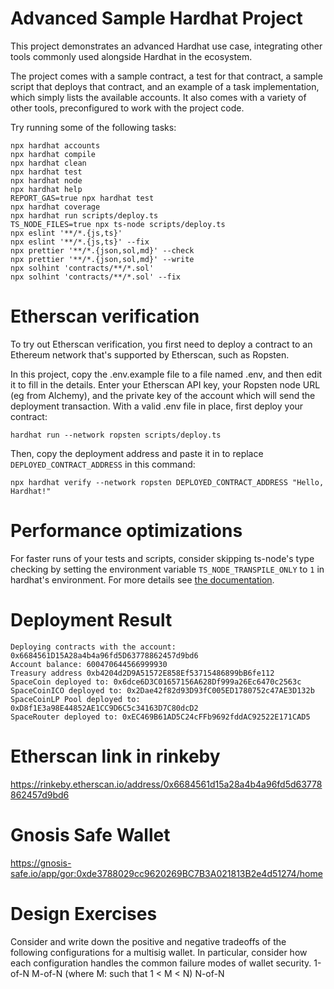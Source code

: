 # Advanced Sample Hardhat Project

This project demonstrates an advanced Hardhat use case, integrating other tools commonly used alongside Hardhat in the ecosystem.

The project comes with a sample contract, a test for that contract, a sample script that deploys that contract, and an example of a task implementation, which simply lists the available accounts. It also comes with a variety of other tools, preconfigured to work with the project code.

Try running some of the following tasks:

```shell
npx hardhat accounts
npx hardhat compile
npx hardhat clean
npx hardhat test
npx hardhat node
npx hardhat help
REPORT_GAS=true npx hardhat test
npx hardhat coverage
npx hardhat run scripts/deploy.ts
TS_NODE_FILES=true npx ts-node scripts/deploy.ts
npx eslint '**/*.{js,ts}'
npx eslint '**/*.{js,ts}' --fix
npx prettier '**/*.{json,sol,md}' --check
npx prettier '**/*.{json,sol,md}' --write
npx solhint 'contracts/**/*.sol'
npx solhint 'contracts/**/*.sol' --fix
```

# Etherscan verification

To try out Etherscan verification, you first need to deploy a contract to an Ethereum network that's supported by Etherscan, such as Ropsten.

In this project, copy the .env.example file to a file named .env, and then edit it to fill in the details. Enter your Etherscan API key, your Ropsten node URL (eg from Alchemy), and the private key of the account which will send the deployment transaction. With a valid .env file in place, first deploy your contract:

```shell
hardhat run --network ropsten scripts/deploy.ts
```

Then, copy the deployment address and paste it in to replace `DEPLOYED_CONTRACT_ADDRESS` in this command:

```shell
npx hardhat verify --network ropsten DEPLOYED_CONTRACT_ADDRESS "Hello, Hardhat!"
```

# Performance optimizations

For faster runs of your tests and scripts, consider skipping ts-node's type checking by setting the environment variable `TS_NODE_TRANSPILE_ONLY` to `1` in hardhat's environment. For more details see [the documentation](https://hardhat.org/guides/typescript.html#performance-optimizations).

# Deployment Result

```
Deploying contracts with the account: 0x6684561D15A28a4b4a96fd5D63778862457d9bd6
Account balance: 600470644566999930
Treasury address 0xb4204d2D9A51572E858Ef53715486899bB6fe112
SpaceCoin deployed to: 0x6dce6D3C01657156A628Df999a26Ec6470c2563c
SpaceCoinICO deployed to: 0x2Dae42f82d93D93fC005ED1780752c47AE3D132b
SpaceCoinLP Pool deployed to: 0xD8f1E3a98E44852AE1CC9D6C5c34163D7C80dcD2
SpaceRouter deployed to: 0xEC469B61AD5C24cFFb9692fddAC92522E171CAD5
```

# Etherscan link in rinkeby

https://rinkeby.etherscan.io/address/0x6684561d15a28a4b4a96fd5d63778862457d9bd6

# Gnosis Safe Wallet
https://gnosis-safe.io/app/gor:0xde3788029cc9620269BC7B3A021813B2e4d51274/home

# Design Exercises

Consider and write down the positive and negative tradeoffs of the following configurations for a multisig wallet. In particular, consider how each configuration handles the common failure modes of wallet security.
1-of-N
M-of-N (where M: such that 1 < M < N)
N-of-N
